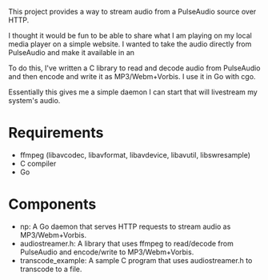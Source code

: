 This project provides a way to stream audio from a PulseAudio source over HTTP.

I thought it would be fun to be able to share what I am playing on my local
media player on a simple website. I wanted to take the audio directly from
PulseAudio and make it available in an <audio> element.

To do this, I've written a C library to read and decode audio from PulseAudio
and then encode and write it as MP3/Webm+Vorbis. I use it in Go with cgo.

Essentially this gives me a simple daemon I can start that will livestream my
system's audio.


# Requirements
  * ffmpeg (libavcodec, libavformat, libavdevice, libavutil, libswresample)
  * C compiler
  * Go


# Components
  * np: A Go daemon that serves HTTP requests to stream audio as
    MP3/Webm+Vorbis.
  * audiostreamer.h: A library that uses ffmpeg to read/decode from PulseAudio
    and encode/write to MP3/Webm+Vorbis.
  * transcode_example: A sample C program that uses audiostreamer.h to transcode
    to a file.
